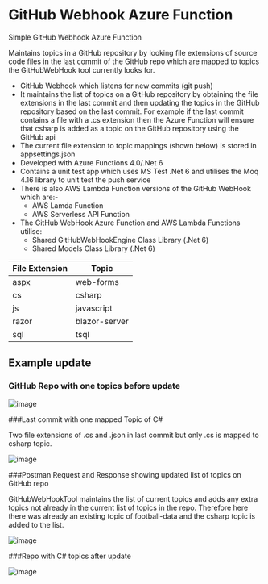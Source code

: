 # GitHub Webhook Azure Function
Simple GitHub Webhook Azure Function

Maintains topics in a GitHub repository by looking file extensions of source code files in the last commit of the GitHub repo which are mapped to topics the GitHubWebHook tool currently looks for.

* GitHub Webhook which listens for new commits (git push)
* It maintains the list of topics on a GitHub repository by obtaining the file extensions in the last commit and then updating the topics in the GitHub repository based on the last commit.  For example if the last commit contains a file with a .cs extension then the Azure Function will ensure that csharp is added as a topic on the GitHub repository using the GitHub api
* The current file extension to topic mappings (shown below) is stored in appsettings.json
* Developed with Azure Functions 4.0/.Net 6
* Contains a unit test app which uses MS Test .Net 6 and utilises the Moq 4.16 library to unit test the push service
* There is also AWS Lambda Function versions of the GitHub WebHook which are:-
   + AWS Lamda Function
   + AWS Serverless API Function
* The GitHub WebHook Azure Function and AWS Lambda Functions utilise: 
    + Shared GitHubWebHookEngine Class Library (.Net 6)
    + Shared Models Class Library (.Net 6)

| File Extension  | Topic |
| ------------- | ------------- |
| aspx  | web-forms |
| cs  | csharp  |
| js  | javascript  |
| razor  | blazor-server  |
| sql  | tsql  |

## Example update

### GitHub Repo with one topics before update 

![image](https://user-images.githubusercontent.com/33494306/222495241-7d54c285-ce18-49f2-a7f9-21cbe2456610.png)

###Last commit with one mapped Topic of C#

Two file extensions of .cs and .json in last commit but only .cs is mapped to csharp topic.

![image](https://user-images.githubusercontent.com/33494306/222494086-9e453901-33dd-41cb-9c0e-c65b4acc220b.png)

###Postman Request and Response showing updated list of topics on GitHub repo

GitHubWebHookTool maintains the list of current topics and adds any extra topics not already in the current list of topics in the repo.  Therefore here there was already an existing topic of football-data and the csharp topic is added to the list.

![image](https://user-images.githubusercontent.com/33494306/222493852-f4d3e727-48e5-4df9-9eaa-59ced0112358.png)

###Repo with C# topics after update

![image](https://user-images.githubusercontent.com/33494306/222495109-ac675de6-96ca-4610-9d74-597739aa5635.png)

